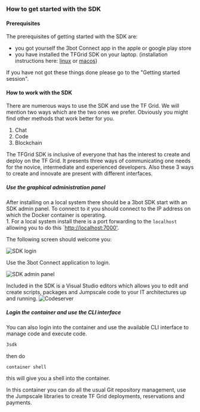 ### How to get started with the SDK

#### Prerequisites
The prerequisites of getting started with the SDK are:

- you got yourself the 3bot Connect app in the apple or google play store
- you have installed the TFGrid SDK on your laptop.  (installation instructions here: [linux](https://github.com/threefoldfoundation/info_threefold/blob/development/docs/wikieditors/installation_linux.md) or [macos](https://github.com/threefoldfoundation/info_threefold/blob/development/docs/wikieditors/installation_macos.md))

If you have not got these things done please go to the "Getting started session".

#### How to work with the SDK

There are numerous ways to use the SDK and use the TF Grid.  We will mention two ways which are the two ones we prefer.  Obviously you might find other methods that work better for you.

1. Chat
2. Code
3. Blockchain

The TFGrid SDK is inclusive of everyone that has the interest to create and deploy on the TF Grid. It presents three ways of communicating one needs for the novice, intermediate and experienced developers.  Also these 3 ways to create and innovate are present with different interfaces.



##### Use the graphical administration panel

After installing on a local system there should be a 3bot SDK start with an SDK admin panel.  To connect to it you should connect to the IP address on which the Docker container is operating.  
    1. For a local system install there is a port forwarding to the `localhost` allowing you to do this `[http://localhost:7000'](http://localhost:7000).  

The following screen should welcome you:

![SDK login](sdk_login.png)

Use the 3bot Connect application to login.

![SDK admin panel](sdk_admin_panel.png)


Included in the SDK is a Visual Studio editors which allows you to edit and create scripts, packages and Jumpscale code to your IT architectures up and running.
![Codeserver](codeserver.png)

##### Login the container and use the CLI interface
You can also login into the container and use the available CLI interface to manage code and execute code.

```bash
3sdk
```

then do
```
container shell
```

this will give you a shell into the container.

In this container you can do all the usual Git repository management, use the Jumpscale libraries to create TF Grid deployments, reservations and payments.



